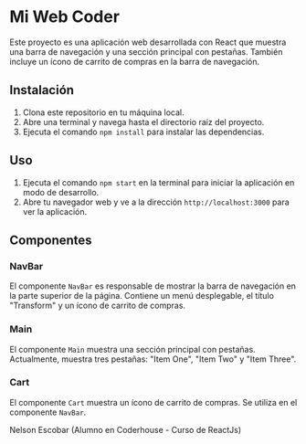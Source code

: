 # Mi Web Coder

Este proyecto es una aplicación web desarrollada con React que muestra una barra de navegación y una sección principal con pestañas. También incluye un ícono de carrito de compras en la barra de navegación.

## Instalación

1. Clona este repositorio en tu máquina local.
2. Abre una terminal y navega hasta el directorio raíz del proyecto.
3. Ejecuta el comando `npm install` para instalar las dependencias.

## Uso

1. Ejecuta el comando `npm start` en la terminal para iniciar la aplicación en modo de desarrollo.
2. Abre tu navegador web y ve a la dirección `http://localhost:3000` para ver la aplicación.

## Componentes

### NavBar

El componente `NavBar` es responsable de mostrar la barra de navegación en la parte superior de la página. Contiene un menú desplegable, el título "Transform" y un ícono de carrito de compras.

### Main

El componente `Main` muestra una sección principal con pestañas. Actualmente, muestra tres pestañas: "Item One", "Item Two" y "Item Three".

### Cart

El componente `Cart` muestra un ícono de carrito de compras. Se utiliza en el componente `NavBar`.

Nelson Escobar (Alumno en Coderhouse - Curso de ReactJs)
